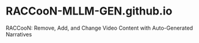 # RACCooN-MLLM-GEN.github.io
RACCooN: Remove, Add, and Change Video Content with Auto-Generated Narratives
